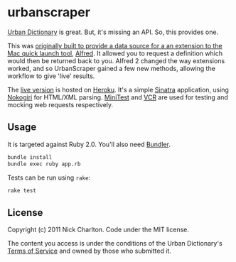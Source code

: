 # urbanscraper

[Urban Dictionary][] is great. But, it's missing an API. So, this provides one.

This was [originally built to provide a data source for a an extension to the Mac
quick launch tool][post], [Alfred][]. It allowed you to request a definition which
would then be returned back to you. Alfred 2 changed the way extensions worked, and 
so UrbanScraper gained a few new methods, allowing the workflow to give 'live'
results.

The [live version][] is hosted on [Heroku][]. It's a simple [Sinatra][] application, 
using [Nokogiri][] for HTML/XML parsing. [MiniTest][] and [VCR][] are used for
testing and mocking web requests respectively.

## Usage

It is targeted against Ruby 2.0. You'll also need [Bundler][].

```bash
bundle install
bundle exec ruby app.rb
```

Tests can be run using `rake`:

```bash
rake test
```

## License

Copyright (c) 2011 Nick Charlton. Code under the MIT license.

The content you access is under the conditions of the Urban Dictionary's 
[Terms of Service][tos] and owned by those who submitted it.

[Urban Dictionary]: http://www.urbandictionary.com/
[post]: http://nickcharlton.net/posts/introducing-urbanscraper.html
[Alfred]: http://www.alfredapp.com
[live version]: http://urbanscraper.herokuapp.com/
[Heroku]: http://heroku.com/
[Sinatra]: http://www.sinatrarb.com/
[Nokogiri]: http://nokogiri.org/
[MiniTest]: https://github.com/seattlerb/minitest
[VCR]: https://github.com/vcr/vcr
[Bundler]: http://bundler.io
[tos]: http://www.urbandictionary.com/tos.php

